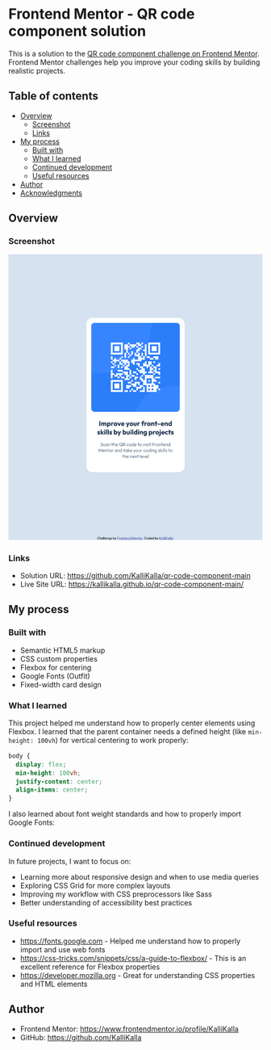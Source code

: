 # Frontend Mentor - QR code component solution

This is a solution to the [QR code component challenge on Frontend Mentor](https://www.frontendmentor.io/challenges/qr-code-component-iux_sIO_H). Frontend Mentor challenges help you improve your coding skills by building realistic projects.

## Table of contents

- [Overview](#overview)
  - [Screenshot](#screenshot)
  - [Links](#links)
- [My process](#my-process)
  - [Built with](#built-with)
  - [What I learned](#what-i-learned)
  - [Continued development](#continued-development)
  - [Useful resources](#useful-resources)
- [Author](#author)
- [Acknowledgments](#acknowledgments)

## Overview

### Screenshot

![Screenshot of solution](images\Screenshot-of-solution.png)

### Links

- Solution URL: https://github.com/KalliKalla/qr-code-component-main
- Live Site URL: https://kallikalla.github.io/qr-code-component-main/

## My process

### Built with

- Semantic HTML5 markup
- CSS custom properties
- Flexbox for centering
- Google Fonts (Outfit)
- Fixed-width card design

### What I learned

This project helped me understand how to properly center elements using Flexbox. I learned that the parent container needs a defined height (like `min-height: 100vh`) for vertical centering to work properly:

```css
body {
  display: flex;
  min-height: 100vh;
  justify-content: center;
  align-items: center;
}
```

I also learned about font weight standards and how to properly import  
Google Fonts:

<link href="https://fonts.googleapis.com/css2?family=Outfit:wght@400;7     
00&display=swap" rel="stylesheet">

### Continued development

In future projects, I want to focus on:

- Learning more about responsive design and when to use media queries
- Exploring CSS Grid for more complex layouts
- Improving my workflow with CSS preprocessors like Sass
- Better understanding of accessibility best practices

### Useful resources

- https://fonts.google.com - Helped me understand how to properly
  import and use web fonts
- https://css-tricks.com/snippets/css/a-guide-to-flexbox/ - This is an  
  excellent reference for Flexbox properties
- https://developer.mozilla.org - Great for understanding CSS
  properties and HTML elements

## Author

- Frontend Mentor: https://www.frontendmentor.io/profile/KalliKalla
- GitHub: https://github.com/KalliKalla

